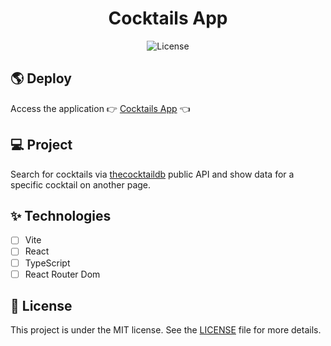<h1 align="center">
  Cocktails App
</h1>

<p align="center">
  <img alt="License" src="https://img.shields.io/static/v1?label=license&message=MIT&color=476a2e&labelColor=0A1033"> 
</p>

## 🌎 Deploy

Access the application 👉 [Cocktails App](https://react-cocktails-j4b7o3vfm-gabrieldoddy94.vercel.app/) 👈

## 💻 Project

Search for cocktails via [thecocktaildb](https://www.thecocktaildb.com/) public API and show data for a specific cocktail on another page.

## ✨ Technologies

- [ ] Vite
- [ ] React
- [ ] TypeScript
- [ ] React Router Dom

## 📄 License

This project is under the MIT license. See the [LICENSE](LICENSE.md) file for more details.

<br />
